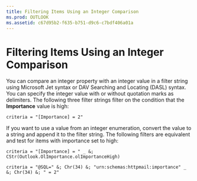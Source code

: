 ```yaml
---
title: Filtering Items Using an Integer Comparison
ms.prod: OUTLOOK
ms.assetid: c67d95b2-f635-b751-d9c6-c7bdf406a01a
---
```



# Filtering Items Using an Integer Comparison

You can compare an integer property with an integer value in a filter string using Microsoft Jet syntax or DAV Searching and Locating (DASL) syntax. You can specify the integer value with or without quotation marks as delimiters. The following three filter strings filter on the condition that the  **Importance** value is high:


```
criteria = "[Importance] = 2"
```


If you want to use a value from an integer enumeration, convert the value to a string and append it to the filter string. The following filters are equivalent and test for items with importance set to high: 




```
criteria = "[Importance] = " _ &; CStr(Outlook.OlImportance.olImportanceHigh)

criteria = "@SQL=" &; Chr(34) &; "urn:schemas:httpmail:importance" _ &; Chr(34) &; " = 2"
```


